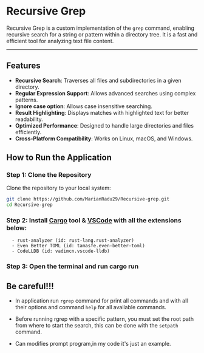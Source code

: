 # Recursive Grep

Recursive Grep is a custom implementation of the `grep` command, enabling recursive search for a string or pattern within a directory tree. It is a fast and efficient tool for analyzing text file content.

---

## Features

- **Recursive Search**: Traverses all files and subdirectories in a given directory.
- **Regular Expression Support**: Allows advanced searches using complex patterns.
- **Ignore case option**: Allows case insensitive searching.
- **Result Highlighting**: Displays matches with highlighted text for better readability.
- **Optimized Performance**: Designed to handle large directories and files efficiently.
- **Cross-Platform Compatibility**: Works on Linux, macOS, and Windows.

<!-- ---

## Project Structure

The project is written in **Rust** and is organized as follows:

- **`src/main.rs`**: Contains the main application logic, including command-line argument handling.
- **`src/lib.rs`**: Includes functions for directory traversal, pattern matching, and text processing.
- **`tests/`**: Provides unit tests for the core functionalities.
- **`Cargo.toml`**: Specifies the project metadata and dependencies.

--- -->

## How to Run the Application

### Step 1: Clone the Repository

Clone the repository to your local system:
```bash
git clone https://github.com/MarianRadu29/Recursive-grep.git
cd Recursive-grep
```

### Step 2: Install [**Cargo**](https://win.rustup.rs/) tool & [**VSCode**](https://code.visualstudio.com/download) with all the extensions below:
      - rust-analyzer (id: rust-lang.rust-analyzer)
      - Even Better TOML (id: tamasfe.even-better-toml)
      - CodeLLDB (id: vadimcn.vscode-lldb)

### Step 3: Open the terminal and run **cargo run**

## Be careful!!!

- In application run `rgrep` command for print all commands and with all their options and command `help` for all available commands.

- Before running rgrep with a specific pattern, you must set the root path from where to start the search, this can be done with the `setpath` command.
- Can modifies prompt program,in my code it's just an example.